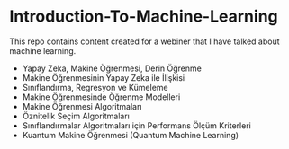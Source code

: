 # Introduction-To-Machine-Learning
This repo contains content created for a webiner that I have talked about machine learning.


- Yapay Zeka, Makine Öğrenmesi, Derin Öğrenme
- Makine Öğrenmesinin Yapay Zeka ile İlişkisi
- Sınıflandırma, Regresyon ve Kümeleme
- Makine Öğrenmesinde Öğrenme Modelleri
- Makine Öğrenmesi Algoritmaları
- Öznitelik Seçim Algoritmaları
- Sınıflandırmalar Algoritmaları için Performans Ölçüm Kriterleri
- Kuantum Makine Öğrenmesi (Quantum Machine Learning)

